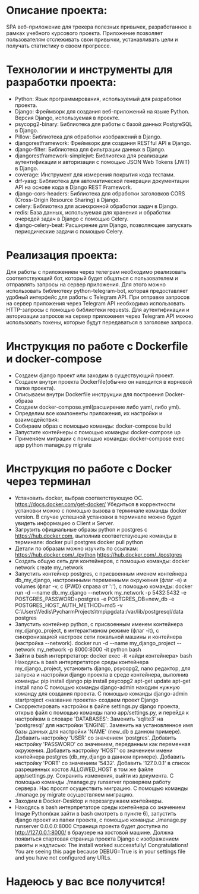# Описание проекта:

SPA веб-приложение для трекера полезных привычек, разработанное в рамках учебного курсового проекта.
Приложение позволяет пользователям отслеживать свои привычки, устанавливать цели и получать статистику о своем
прогрессе.

# Технологии и инструменты для разработки проекта:

- Python: Язык программирования, используемый для разработки проекта.
- Django: Фреймворк для создания веб-приложений на языке Python. Версия Django, используемая в проекте.
- psycopg2-binary: Библиотека для работы с базой данных PostgreSQL в Django.
- Pillow: Библиотека для обработки изображений в Django.
- djangorestframework: Фреймворк для создания RESTful API в Django.
- django-filter: Библиотека для фильтрации данных в Django.
- djangorestframework-simplejwt: Библиотека для реализации аутентификации и авторизации с помощью JSON Web Tokens (JWT)
  в Django.
- coverage: Инструмент для измерения покрытия кода тестами.
- drf-yasg: Библиотека для автоматической генерации документации API на основе кода в Django REST Framework.
- django-cors-headers: Библиотека для обработки заголовков CORS (Cross-Origin Resource Sharing) в Django.
- celery: Библиотека для асинхронной обработки задач в Django.
- redis: База данных, используемая для хранения и обработки очередей задач в Django с помощью Celery.
- django-celery-beat: Расширение для Django, позволяющее запускать периодические задачи с помощью Celery.

# Реализация проекта:
Для работы с приложением через телеграм необходимо реализовать соответствующий бот, который будет
общаться с пользователем и отправлять запросы на сервер приложения. Для этого можно использовать библиотеку
python-telegram-bot, которая предоставляет удобный интерфейс для работы с Telegram API. При отправке запросов на сервер
приложения через Telegram API необходимо использовать HTTP-запросы с помощью библиотеки requests. Для аутентификации и
авторизации запросов на сервер приложения через Telegram API можно использовать токены, которые будут передаваться в
заголовке запроса.

# Инструкция по работе с Dockerfile и docker-compose
- Создаем django проект или заходим в существующий проект.
- Создаем внутри проекта Dockerfile(обычно он находится в корневой папке проекта).
- Описываем внутри Dockerfile инструкции для построения Docker-образа
- Создаем docker-compose.yml(расширение либо yaml, либо yml).
- Определим все компоненты приложения, их настройки и взаимодействия:
- Cобираем образ с помощью команды: docker-compose build
- Запустите контейнеры с помощью команды: docker-compose up
- Применяем миграции с помощью команды: docker-compose exec app python manage.py migrate

# Инструкция по работе с Docker через терминал
- Установить docker, выбрав соответствующую ОС. https://docs.docker.com/get-docker/ Убедиться в корректности установки можно с помощью вызова в терминале команды docker version. В случае успешной установки в терминале можно будет увидеть информацию о Client и Server.
- Загрузить официальные образы python и postgres c https://hub.docker.com, выполнив соответствующие команды в терминале: docker pull postgres docker pull python
- Детали по образам можно изучить по ссылкам: https://hub.docker.com/_/python https://hub.docker.com/_/postgres
- Создать общую сеть для контейнеров, с помощью команды: docker network create my_network
- Запустить контейнер postgres, с присвоенным именем контейнера db_my_django, настроенными переменными окружения (флаг -e) и volumes (флаг -v, c {PWD} справа от ':'), с помощью команды: docker run -d --name db_my_django --network my_network -p 5432:5432 -e POSTGRES_PASSWORD=postgres -e POSTGRES_DB=new_db -e POSTGRES_HOST_AUTH_METHOD=md5 -v C:\Users\Vedis\PycharmProjects\tmp\pgdata:/var/lib/postgresql/data postgres
- Запустить контейнер python, с присвоенным именем контейнера my_django_project, в интерактивном режиме (флаг -it), с синxронизацией настроек сети локальной машины и контейнера (настройка --network). docker run -d --name my_django_project --network my_network -p 8000:8000 -it python bash
- Зайти в bash интерпретатор: docker exec -it <айди контейнера> bash Находясь в bash интерпретаторе среды контейнера my_django_project, установить django, psycopg2, nano редактор, для запуска и настройки django проекта в среде контейнера, выполнив команды: pip install django pip install psycopg2 apt-get update apt-get install nano С помощью команды django-admin находим нужную команду для создания проекта. С помощью команды django-admin startproject <название проекта> создаем проект Django
- Скорректировать настройки в файле settings.py django проекта, открыв файл с помощью команды nano app/settings.py, и перейдя к настройкам в словаре 'DATABASES': Заменить 'sqlite3' на 'postgresql' для настройки 'ENGINE'. Заменить на установленное имя базы данных для настройки 'NAME' (new_db в данном примере). Добавить настройку 'USER' со значением 'postgres'. Добавить настройку 'PASSWORD' со значением, переданным как переменная окружения. Добавить настройку 'HOST' со значением имени контейнера postgres (db_my_django в данном примере). Добавить настройку 'PORT' со значением '5432'. Добавить '127.0.0.1' в список разрешенных хостов ALLOWED_HOST в том же файле app/settings.py. Сохранить изменения, выйти из документа. C помощью команды ./manage.py runserver проверяем работу сервера. Нас просят осуществить миграцию. С помощью команды ./manage.py migrate осуществляем миграцию.
- Заходим в Docker-Desktop и перезагружаем контейнеры.
- Находясь в bash интерпретаторе среды контейнера со значением Image Python(как зайти в bash смотреть в пункте 6), запустить django проект из папки проекта, с помощью команды: ./manage.py runserver 0.0.0.0:8000 Страница проекта будет доступна по http://127.0.0.1:8000/ в браузере на хостовой машине. Должна появиться стартовая страница проекта Django с изображением ракеты и надписью: The install worked successfully! Congratulations! You are seeing this page because DEBUG=True is in your settings file and you have not configured any URLs.

# Надеюсь у вас все получится!